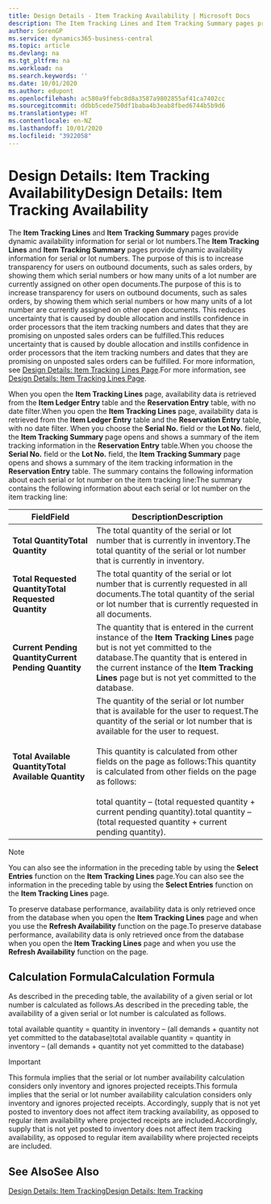 ```yaml
---
title: Design Details - Item Tracking Availability | Microsoft Docs
description: The Item Tracking Lines and Item Tracking Summary pages provide dynamic availability information for serial or lot numbers. The purpose of this is to increase transparency for users on outbound documents, such as sales orders, by showing them which serial numbers or how many units of a lot number are currently assigned on other open documents.
author: SorenGP
ms.service: dynamics365-business-central
ms.topic: article
ms.devlang: na
ms.tgt_pltfrm: na
ms.workload: na
ms.search.keywords: ''
ms.date: 10/01/2020
ms.author: edupont
ms.openlocfilehash: ac580a9ffebc8d8a3587a9802855af41ca7402cc
ms.sourcegitcommit: ddbb5cede750df1baba4b3eab8fbed6744b5b9d6
ms.translationtype: HT
ms.contentlocale: en-NZ
ms.lasthandoff: 10/01/2020
ms.locfileid: "3922058"
---
```

# <a name="design-details-item-tracking-availability"></a><span data-ttu-id="fa166-104">Design Details: Item Tracking Availability</span><span class="sxs-lookup"><span data-stu-id="fa166-104">Design Details: Item Tracking Availability</span></span>
<span data-ttu-id="fa166-105">The **Item Tracking Lines** and **Item Tracking Summary** pages provide dynamic availability information for serial or lot numbers.</span><span class="sxs-lookup"><span data-stu-id="fa166-105">The **Item Tracking Lines** and **Item Tracking Summary** pages provide dynamic availability information for serial or lot numbers.</span></span> <span data-ttu-id="fa166-106">The purpose of this is to increase transparency for users on outbound documents, such as sales orders, by showing them which serial numbers or how many units of a lot number are currently assigned on other open documents.</span><span class="sxs-lookup"><span data-stu-id="fa166-106">The purpose of this is to increase transparency for users on outbound documents, such as sales orders, by showing them which serial numbers or how many units of a lot number are currently assigned on other open documents.</span></span> <span data-ttu-id="fa166-107">This reduces uncertainty that is caused by double allocation and instills confidence in order processors that the item tracking numbers and dates that they are promising on unposted sales orders can be fulfilled.</span><span class="sxs-lookup"><span data-stu-id="fa166-107">This reduces uncertainty that is caused by double allocation and instills confidence in order processors that the item tracking numbers and dates that they are promising on unposted sales orders can be fulfilled.</span></span> <span data-ttu-id="fa166-108">For more information, see [Design Details: Item Tracking Lines Page](design-details-item-tracking-lines-window.md).</span><span class="sxs-lookup"><span data-stu-id="fa166-108">For more information, see [Design Details: Item Tracking Lines Page](design-details-item-tracking-lines-window.md).</span></span>  

 <span data-ttu-id="fa166-109">When you open the **Item Tracking Lines** page, availability data is retrieved from the **Item Ledger Entry** table and the **Reservation Entry** table, with no date filter.</span><span class="sxs-lookup"><span data-stu-id="fa166-109">When you open the **Item Tracking Lines** page, availability data is retrieved from the **Item Ledger Entry** table and the **Reservation Entry** table, with no date filter.</span></span> <span data-ttu-id="fa166-110">When you choose the **Serial No.** field or the **Lot No.** field, the **Item Tracking Summary** page opens and shows a summary of the item tracking information in the **Reservation Entry** table.</span><span class="sxs-lookup"><span data-stu-id="fa166-110">When you choose the **Serial No.** field or the **Lot No.** field, the **Item Tracking Summary** page opens and shows a summary of the item tracking information in the **Reservation Entry** table.</span></span> <span data-ttu-id="fa166-111">The summary contains the following information about each serial or lot number on the item tracking line:</span><span class="sxs-lookup"><span data-stu-id="fa166-111">The summary contains the following information about each serial or lot number on the item tracking line:</span></span>  

|<span data-ttu-id="fa166-112">Field</span><span class="sxs-lookup"><span data-stu-id="fa166-112">Field</span></span>|<span data-ttu-id="fa166-113">Description</span><span class="sxs-lookup"><span data-stu-id="fa166-113">Description</span></span>|  
|---------------------------------|---------------------------------------|  
|<span data-ttu-id="fa166-114">**Total Quantity**</span><span class="sxs-lookup"><span data-stu-id="fa166-114">**Total Quantity**</span></span>|<span data-ttu-id="fa166-115">The total quantity of the serial or lot number that is currently in inventory.</span><span class="sxs-lookup"><span data-stu-id="fa166-115">The total quantity of the serial or lot number that is currently in inventory.</span></span>|  
|<span data-ttu-id="fa166-116">**Total Requested Quantity**</span><span class="sxs-lookup"><span data-stu-id="fa166-116">**Total Requested Quantity**</span></span>|<span data-ttu-id="fa166-117">The total quantity of the serial or lot number that is currently requested in all documents.</span><span class="sxs-lookup"><span data-stu-id="fa166-117">The total quantity of the serial or lot number that is currently requested in all documents.</span></span>|  
|<span data-ttu-id="fa166-118">**Current Pending Quantity**</span><span class="sxs-lookup"><span data-stu-id="fa166-118">**Current Pending Quantity**</span></span>|<span data-ttu-id="fa166-119">The quantity that is entered in the current instance of the **Item Tracking Lines** page but is not yet committed to the database.</span><span class="sxs-lookup"><span data-stu-id="fa166-119">The quantity that is entered in the current instance of the **Item Tracking Lines** page but is not yet committed to the database.</span></span>|  
|<span data-ttu-id="fa166-120">**Total Available Quantity**</span><span class="sxs-lookup"><span data-stu-id="fa166-120">**Total Available Quantity**</span></span>|<span data-ttu-id="fa166-121">The quantity of the serial or lot number that is available for the user to request.</span><span class="sxs-lookup"><span data-stu-id="fa166-121">The quantity of the serial or lot number that is available for the user to request.</span></span><br /><br /> <span data-ttu-id="fa166-122">This quantity is calculated from other fields on the page as follows:</span><span class="sxs-lookup"><span data-stu-id="fa166-122">This quantity is calculated from other fields on the page as follows:</span></span><br /><br /> <span data-ttu-id="fa166-123">total quantity – (total requested quantity + current pending quantity).</span><span class="sxs-lookup"><span data-stu-id="fa166-123">total quantity – (total requested quantity + current pending quantity).</span></span>|  

> [!NOTE]  
>  <span data-ttu-id="fa166-124">You can also see the information in the preceding table by using the **Select Entries** function on the **Item Tracking Lines** page.</span><span class="sxs-lookup"><span data-stu-id="fa166-124">You can also see the information in the preceding table by using the **Select Entries** function on the **Item Tracking Lines** page.</span></span>  

 <span data-ttu-id="fa166-125">To preserve database performance, availability data is only retrieved once from the database when you open the **Item Tracking Lines** page and when you use the **Refresh Availability** function on the page.</span><span class="sxs-lookup"><span data-stu-id="fa166-125">To preserve database performance, availability data is only retrieved once from the database when you open the **Item Tracking Lines** page and when you use the **Refresh Availability** function on the page.</span></span>  

## <a name="calculation-formula"></a><span data-ttu-id="fa166-126">Calculation Formula</span><span class="sxs-lookup"><span data-stu-id="fa166-126">Calculation Formula</span></span>  
 <span data-ttu-id="fa166-127">As described in the preceding table, the availability of a given serial or lot number is calculated as follows.</span><span class="sxs-lookup"><span data-stu-id="fa166-127">As described in the preceding table, the availability of a given serial or lot number is calculated as follows.</span></span>  

 <span data-ttu-id="fa166-128">total available quantity = quantity in inventory – (all demands + quantity not yet committed to the database)</span><span class="sxs-lookup"><span data-stu-id="fa166-128">total available quantity = quantity in inventory – (all demands + quantity not yet committed to the database)</span></span>  

> [!IMPORTANT]  
>  <span data-ttu-id="fa166-129">This formula implies that the serial or lot number availability calculation considers only inventory and ignores projected receipts.</span><span class="sxs-lookup"><span data-stu-id="fa166-129">This formula implies that the serial or lot number availability calculation considers only inventory and ignores projected receipts.</span></span> <span data-ttu-id="fa166-130">Accordingly, supply that is not yet posted to inventory does not affect item tracking availability, as opposed to regular item availability where projected receipts are included.</span><span class="sxs-lookup"><span data-stu-id="fa166-130">Accordingly, supply that is not yet posted to inventory does not affect item tracking availability, as opposed to regular item availability where projected receipts are included.</span></span>  

## <a name="see-also"></a><span data-ttu-id="fa166-131">See Also</span><span class="sxs-lookup"><span data-stu-id="fa166-131">See Also</span></span>  
 [<span data-ttu-id="fa166-132">Design Details: Item Tracking</span><span class="sxs-lookup"><span data-stu-id="fa166-132">Design Details: Item Tracking</span></span>](design-details-item-tracking.md)
